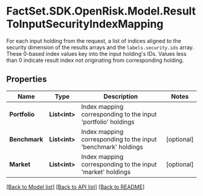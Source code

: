 # FactSet.SDK.OpenRisk.Model.ResultToInputSecurityIndexMapping
For each input holding from the request, a list of indices aligned to the security dimension of the results arrays and the `labels.security.ids` array. These 0-based index values key into the input holding's IDs. Values less than 0 indicate result index not originating from corresponding holding.

## Properties

Name | Type | Description | Notes
------------ | ------------- | ------------- | -------------
**Portfolio** | **List&lt;int&gt;** | Index mapping corresponding to the input &#39;portfolio&#39; holdings | 
**Benchmark** | **List&lt;int&gt;** | Index mapping corresponding to the input &#39;benchmark&#39; holdings | [optional] 
**Market** | **List&lt;int&gt;** | Index mapping corresponding to the input &#39;market&#39; holdings | [optional] 

[[Back to Model list]](../README.md#documentation-for-models) [[Back to API list]](../README.md#documentation-for-api-endpoints) [[Back to README]](../README.md)

